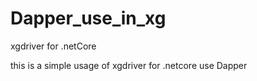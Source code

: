 # Dapper_use_in_xg
xgdriver for .netCore 

this is a simple usage of xgdriver for .netcore use Dapper
